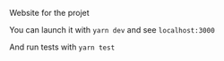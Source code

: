Website for the projet

You can launch it with `yarn dev` and see `localhost:3000`

And run tests with `yarn test`